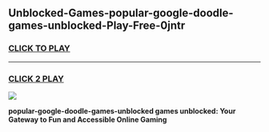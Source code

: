 
## Unblocked-Games-popular-google-doodle-games-unblocked-Play-Free-0jntr
<h3>
<a href="https://premium76.site?title=popular-google-doodle-games-unblocked&ref=22A">CLICK TO PLAY</a></h3>
<hr>

<h3>
<a href="https://premium76.site?title=popular-google-doodle-games-unblocked&ref=22A">CLICK 2 PLAY</a>
  
</h3>

<a href="https://premium76.site?title=popular-google-doodle-games-unblocked&ref=22A"><img src="https://clearcache.store/games.png"></a>


**popular-google-doodle-games-unblocked games unblocked: Your Gateway to Fun and Accessible Online Gaming**
